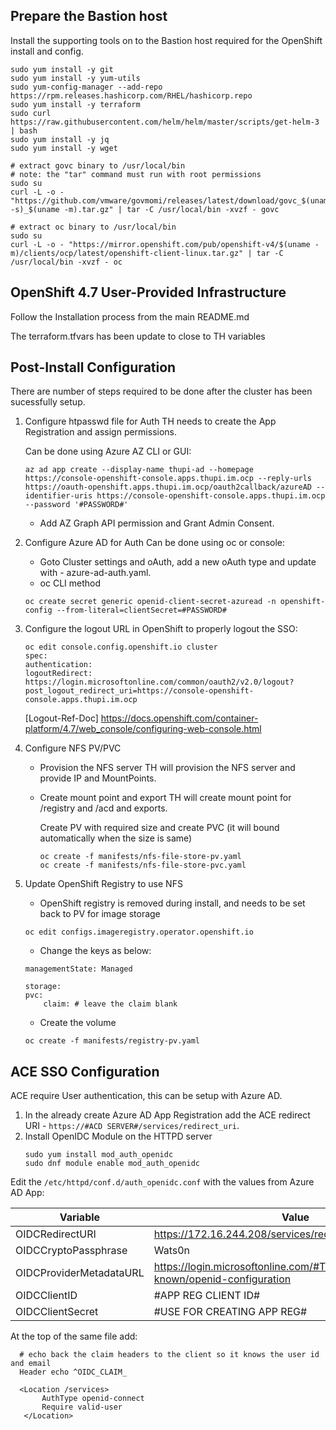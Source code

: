 ## Prepare the Bastion host
Install the supporting tools on to the Bastion host required for the OpenShift install and config. 
```
sudo yum install -y git
sudo yum install -y yum-utils
sudo yum-config-manager --add-repo https://rpm.releases.hashicorp.com/RHEL/hashicorp.repo
sudo yum install -y terraform
sudo curl https://raw.githubusercontent.com/helm/helm/master/scripts/get-helm-3 | bash
sudo yum install -y jq
sudo yum install -y wget

# extract govc binary to /usr/local/bin
# note: the "tar" command must run with root permissions
sudo su 
curl -L -o - "https://github.com/vmware/govmomi/releases/latest/download/govc_$(uname -s)_$(uname -m).tar.gz" | tar -C /usr/local/bin -xvzf - govc

# extract oc binary to /usr/local/bin
sudo su
curl -L -o - "https://mirror.openshift.com/pub/openshift-v4/$(uname -m)/clients/ocp/latest/openshift-client-linux.tar.gz" | tar -C /usr/local/bin -xvzf - oc

```
## OpenShift 4.7 User-Provided Infrastructure
Follow the Installation process from the main README.md

The terraform.tfvars has been update to close to TH variables

## Post-Install Configuration 
There are number of steps required to be done after the cluster has been sucessfully setup. 

1. Configure htpasswd file for Auth
    TH needs to create the App Registration and assign permissions.

    Can be done using Azure AZ CLI or GUI:
    ```
    az ad app create --display-name thupi-ad --homepage https://console-openshift-console.apps.thupi.im.ocp --reply-urls https://oauth-openshift.apps.thupi.im.ocp/oauth2callback/azureAD --identifier-uris https://console-openshift-console.apps.thupi.im.ocp --password '#PASSWORD#'
    ```
    - Add AZ Graph API permission and Grant Admin Consent.


2. Configure Azure AD for Auth 
    Can be done using oc or console:
    - Goto Cluster settings and oAuth, add a new oAuth type and update with - azure-ad-auth.yaml. 
    - oc CLI method
    ```
    oc create secret generic openid-client-secret-azuread -n openshift-config --from-literal=clientSecret=#PASSWORD#
    ```
3. Configure the logout URL in OpenShift to properly logout the SSO:
    ```
    oc edit console.config.openshift.io cluster
    spec:
    authentication:
    logoutRedirect: https://login.microsoftonline.com/common/oauth2/v2.0/logout?post_logout_redirect_uri=https://console-openshift-console.apps.thupi.im.ocp
    ```
    [Logout-Ref-Doc] https://docs.openshift.com/container-platform/4.7/web_console/configuring-web-console.html

4. Configure NFS PV/PVC
    - Provision the NFS server 
        TH will provision the NFS server and provide IP and MountPoints. 
    
    - Create mount point and export
        TH will create mount point for /registry and /acd and exports.
        
        Create PV with required size and create PVC (it will bound automatically when the size is same)
        ```
        oc create -f manifests/nfs-file-store-pv.yaml
        oc create -f manifests/nfs-file-store-pvc.yaml
        ```
5. Update OpenShift Registry to use NFS
    - OpenShift registry is removed during install, and needs to be set back to PV for image storage
    ```    
    oc edit configs.imageregistry.operator.openshift.io
    ```
    - Change the keys as below:
    ```
    managementState: Managed

    storage:
    pvc:
        claim: # leave the claim blank
    ```
    - Create the volume
    ```
    oc create -f manifests/registry-pv.yaml
    ```

## ACE SSO Configuration 
ACE require User authentication, this can be setup with Azure AD.
   
1. In the already create Azure AD App Registration add the ACE redirect URI - `https://#ACD SERVER#/services/redirect_uri`.
2. Install OpenIDC Module on the HTTPD server
    ```
    sudo yum install mod_auth_openidc
    sudo dnf module enable mod_auth_openidc
    ```
  Edit the `/etc/httpd/conf.d/auth_openidc.conf` with the values from Azure AD App:

| Variable                          | Value                                                | 
| --------------------------------  | -----------------------------------------------------|    
| OIDCRedirectURI                   | https://172.16.244.208/services/redirect_uri            | 
| OIDCCryptoPassphrase              | Wats0n          | 
| OIDCProviderMetadataURL           | https://login.microsoftonline.com/#TENANT_ID#/v2.0/.well-known/openid-configuration |
| OIDCClientID                      | #APP REG CLIENT ID#                                       | 
| OIDCClientSecret                  | #USE FOR CREATING APP REG#                                | 

 At the top of the same file add:
 ```
   # echo back the claim headers to the client so it knows the user id and email  
   Header echo ^OIDC_CLAIM_ 
    
   <Location /services>
        AuthType openid-connect
        Require valid-user
    </Location>
```